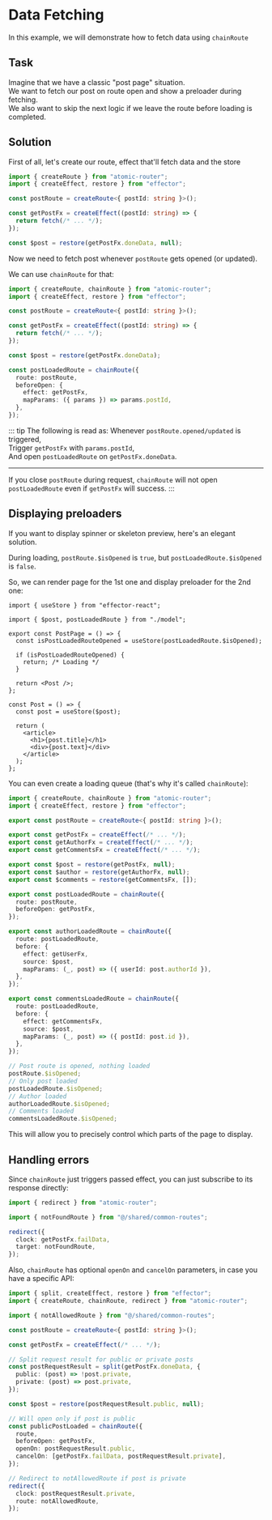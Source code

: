 # Data Fetching

In this example, we will demonstrate how to fetch data using `chainRoute`

## Task

Imagine that we have a classic "post page" situation.  
We want to fetch our post on route open and show a preloader during fetching.  
We also want to skip the next logic if we leave the route before loading is completed.

## Solution

First of all, let's create our route, effect that'll fetch data and the store

```ts
import { createRoute } from "atomic-router";
import { createEffect, restore } from "effector";

const postRoute = createRoute<{ postId: string }>();

const getPostFx = createEffect((postId: string) => {
  return fetch(/* ... */);
});

const $post = restore(getPostFx.doneData, null);
```

Now we need to fetch post whenever `postRoute` gets opened (or updated).

We can use `chainRoute` for that:

```ts
import { createRoute, chainRoute } from "atomic-router";
import { createEffect, restore } from "effector";

const postRoute = createRoute<{ postId: string }>();

const getPostFx = createEffect((postId: string) => {
  return fetch(/* ... */);
});

const $post = restore(getPostFx.doneData);

const postLoadedRoute = chainRoute({
  route: postRoute,
  beforeOpen: {
    effect: getPostFx,
    mapParams: ({ params }) => params.postId,
  },
});
```

::: tip The following is read as:
Whenever `postRoute.opened/updated` is triggered,  
Trigger `getPostFx` with `params.postId`,  
And open `postLoadedRoute` on `getPostFx.doneData`.

---

If you close `postRoute` during request, `chainRoute` will not open `postLoadedRoute` even if `getPostFx` will success.
:::

## Displaying preloaders

If you want to display spinner or skeleton preview, here's an elegant solution.

During loading, `postRoute.$isOpened` is `true`, but `postLoadedRoute.$isOpened` is `false`.

So, we can render page for the 1st one and display preloader for the 2nd one:

```tsx
import { useStore } from "effector-react";

import { $post, postLoadedRoute } from "./model";

export const PostPage = () => {
  const isPostLoadedRouteOpened = useStore(postLoadedRoute.$isOpened);

  if (isPostLoadedRouteOpened) {
    return; /* Loading */
  }

  return <Post />;
};

const Post = () => {
  const post = useStore($post);

  return (
    <article>
      <h1>{post.title}</h1>
      <div>{post.text}</div>
    </article>
  );
};
```

You can even create a loading queue (that's why it's called `chainRoute`):

```ts
import { createRoute, chainRoute } from "atomic-router";
import { createEffect, restore } from "effector";

export const postRoute = createRoute<{ postId: string }>();

export const getPostFx = createEffect(/* ... */);
export const getAuthorFx = createEffect(/* ... */);
export const getCommentsFx = createEffect(/* ... */);

export const $post = restore(getPostFx, null);
export const $author = restore(getAuthorFx, null);
export const $comments = restore(getCommentsFx, []);

export const postLoadedRoute = chainRoute({
  route: postRoute,
  beforeOpen: getPostFx,
});

export const authorLoadedRoute = chainRoute({
  route: postLoadedRoute,
  before: {
    effect: getUserFx,
    source: $post,
    mapParams: (_, post) => ({ userId: post.authorId }),
  },
});

export const commentsLoadedRoute = chainRoute({
  route: postLoadedRoute,
  before: {
    effect: getCommentsFx,
    source: $post,
    mapParams: (_, post) => ({ postId: post.id }),
  },
});

// Post route is opened, nothing loaded
postRoute.$isOpened;
// Only post loaded
postLoadedRoute.$isOpened;
// Author loaded
authorLoadedRoute.$isOpened;
// Comments loaded
commentsLoadedRoute.$isOpened;
```

This will allow you to precisely control which parts of the page to display.

## Handling errors

Since `chainRoute` just triggers passed effect, you can just subscribe to its response directly:

```ts
import { redirect } from "atomic-router";

import { notFoundRoute } from "@/shared/common-routes";

redirect({
  clock: getPostFx.failData,
  target: notFoundRoute,
});
```

Also, `chainRoute` has optional `openOn` and `cancelOn` parameters, in case you have a specific API:

```ts
import { split, createEffect, restore } from "effector";
import { createRoute, chainRoute, redirect } from "atomic-router";

import { notAllowedRoute } from "@/shared/common-routes";

const postRoute = createRoute<{ postId: string }>();

const getPostFx = createEffect(/* ... */);

// Split request result for public or private posts
const postRequestResult = split(getPostFx.doneData, {
  public: (post) => !post.private,
  private: (post) => post.private,
});

const $post = restore(postRequestResult.public, null);

// Will open only if post is public
const publicPostLoaded = chainRoute({
  route,
  beforeOpen: getPostFx,
  openOn: postRequestResult.public,
  cancelOn: [getPostFx.failData, postRequestResult.private],
});

// Redirect to notAllowedRoute if post is private
redirect({
  clock: postRequestResult.private,
  route: notAllowedRoute,
});
```
